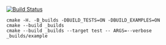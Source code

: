 [![Build Status](https://travis-ci.org/KadrusBAG/matrix-0.0.3-2nd-sem-.svg?branch=master)](https://travis-ci.org/KadrusBAG/matrix-0.0.3-2nd-sem-)
```
cmake -H. -B_builds -DBUILD_TESTS=ON -DBUILD_EXAMPLES=ON
cmake --build _builds
cmake --build _builds --target test -- ARGS=--verbose
_builds/example
```
